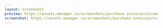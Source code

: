 ```yaml
---
layout: screenshot
preview: https://assets.manager.io/screenshots/purchase-invoices/screenshot-small.png
screenshot: https://assets.manager.io/screenshots/purchase-invoices/screenshot-large.png
---
```

